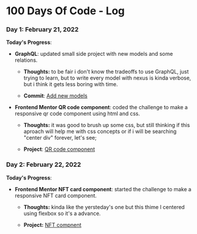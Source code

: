 # 100 Days Of Code - Log

### Day 1: February 21, 2022

**Today's Progress**: 
- **GraphQL**: updated small side project with new models and some relations.

    - **Thoughts:** to be fair i don't know the tradeoffs to use GraphQL, just trying to learn, but to write every model with nexus is kinda verbose, but i think it gets less boring with time.

    - **Commit**: [Add new models](https://github.com/cdbm/bolao-api-graphql/commit/8681d8dfb0e606396cacb95deedbe938e7920cc6)

- **Frontend Mentor QR code component**: coded the challenge to make a responsive qr code component using html and css.

    - **Thoughts:** it was good to brush up some css, but still thinking if this aproach will help me with css concepts or if i will be searching "center div" forever, let's see;

    - **Project**: [QR code component](https://github.com/cdbm/frontend-challenges/tree/main/qr-code-component)

### Day 2: February 22, 2022

**Today's Progress**: 

- **Frontend Mentor NFT card component**: started the challenge to make a responsive NFT card component.

    - **Thoughts:** kinda like the yersteday's one but this thime I centered using flexbox so it's a advance.

    - **Project:** [NFT compnent](https://github.com/cdbm/frontend-challenges/tree/main/nft-preview-card-component)